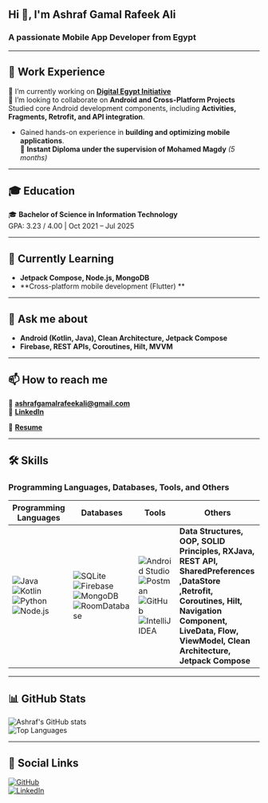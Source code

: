 ## Hi 👋, I'm Ashraf Gamal Rafeek Ali  
### A passionate Mobile App Developer from Egypt  

---

## 🚀 Work Experience  
🔭 I’m currently working on **[Digital Egypt Initiative](https://your-project-link.com)**  
👯 I’m looking to collaborate on **Android and Cross-Platform Projects**  
 Studied core Android development components, including **Activities, Fragments, Retrofit, and API integration**.  
- Gained hands-on experience in **building and optimizing mobile applications**.  
📜 **Instant Diploma under the supervision of Mohamed Magdy** *(5 months)*  


---

## 🎓 Education  
🎓 **Bachelor of Science in Information Technology**  
    GPA: 3.23 / 4.00 | Oct 2021 – Jul 2025



---

## 🌱 Currently Learning  
- **Jetpack Compose, Node.js, MongoDB**  
- **Cross-platform mobile development (Flutter) **  

---

## 💬 Ask me about  
- **Android (Kotlin, Java), Clean Architecture, Jetpack Compose**  
- **Firebase, REST APIs, Coroutines, Hilt, MVVM**  

---

## 📫 How to reach me  
📧 **ashrafgamalrafeekali@gmail.com**  
🔗 **[LinkedIn](https://www.linkedin.com/in/ashraf-gamal-339972265/)**  

📄 **[Resume](https://drive.google.com/drive/folders/1WoyYcsl4MNityiNjO1Jm2wohERSuBGo2?usp=sharing)**  

---

## 🛠️ Skills  

### **Programming Languages, Databases, Tools, and Others**  

| Programming Languages | Databases | Tools | Others |
|----------------------|-----------|------|---------|
| ![Java](https://img.shields.io/badge/Java-ED8B00?style=for-the-badge&logo=java&logoColor=white) ![Kotlin](https://img.shields.io/badge/Kotlin-0095D5?style=for-the-badge&logo=kotlin&logoColor=white) ![Python](https://img.shields.io/badge/Python-3776AB?style=for-the-badge&logo=python&logoColor=white) ![Node.js](https://img.shields.io/badge/Node.js-43853D?style=for-the-badge&logo=node.js&logoColor=white) | ![SQLite](https://img.shields.io/badge/SQLite-003B57?style=for-the-badge&logo=sqlite&logoColor=white) ![Firebase](https://img.shields.io/badge/Firebase-FFCA28?style=for-the-badge&logo=firebase&logoColor=white) ![MongoDB](https://img.shields.io/badge/MongoDB-47A248?style=for-the-badge&logo=mongodb&logoColor=white) ![RoomDatabase](https://img.shields.io/badge/RoomDatabase-4285F4?style=for-the-badge&logo=room&logoColor=white) | ![Android Studio](https://img.shields.io/badge/Android_Studio-3DDC84?style=for-the-badge&logo=android-studio&logoColor=white) ![Postman](https://img.shields.io/badge/Postman-FF6C37?style=for-the-badge&logo=postman&logoColor=white) ![GitHub](https://img.shields.io/badge/GitHub-181717?style=for-the-badge&logo=github&logoColor=white) ![IntelliJ IDEA](https://img.shields.io/badge/IntelliJ-000000?style=for-the-badge&logo=intellij-idea&logoColor=white) | **Data Structures, OOP, SOLID Principles, RXJava, REST API, SharedPreferences ,DataStore ,Retrofit, Coroutines, Hilt, Navigation Component, LiveData, Flow, ViewModel, Clean Architecture, Jetpack Compose** |

---

## 📊 GitHub Stats  

![Ashraf's GitHub stats](https://github-readme-stats.vercel.app/api?username=Ashraf-G-R-A&show_icons=true&theme=dark)  
![Top Languages](https://github-readme-stats.vercel.app/api/top-langs/?username=Ashraf-G-R-A&layout=compact&theme=dark)  

---

## 🔗 Social Links  
[![GitHub](https://img.shields.io/badge/GitHub-Ashraf--G--R--A-181717?style=for-the-badge&logo=github)](https://github.com/Ashraf-G-R-A)  
[![LinkedIn](https://img.shields.io/badge/LinkedIn-0077B5?style=for-the-badge&logo=linkedin&logoColor=white)](https://www.linkedin.com/in/ashraf-gamal-339972265/)  
